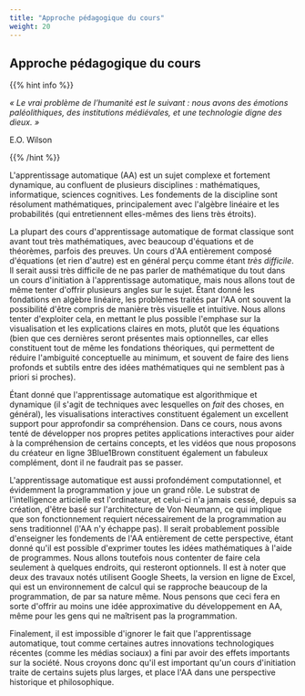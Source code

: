 ```yaml
---
title: "Approche pédagogique du cours"
weight: 20
---
```


## Approche pédagogique du cours

{{% hint info %}}

*« Le vrai problème de l’humanité est le suivant : nous avons des émotions paléolithiques, des institutions médiévales, et une technologie digne des dieux. »*

E.O. Wilson

{{% /hint %}}

L'apprentissage automatique (AA) est un sujet complexe et fortement dynamique,
au confluent de plusieurs disciplines : mathématiques, informatique, sciences
cognitives. Les fondements de la discipline sont résolument mathématiques,
principalement avec l'algèbre linéaire et les probabilités (qui entretiennent
elles-mêmes des liens très étroits).

La plupart des cours d'apprentissage automatique de format classique sont avant
tout très mathématiques, avec beaucoup d'équations et de théorèmes, parfois des
preuves. Un cours d'AA entièrement composé d'équations (et rien d'autre) est en
général perçu comme étant *très difficile*. Il serait aussi très difficile de ne
pas parler de mathématique du tout dans un cours d'initiation à l'apprentissage
automatique, mais nous allons tout de même tenter d'offrir plusieurs angles sur
le sujet. Étant donné les fondations en algèbre linéaire, les problèmes traités
par l'AA ont souvent la possibilité d'être compris de manière très visuelle et
intuitive. Nous allons tenter d'exploiter cela, en mettant le plus possible
l'emphase sur la visualisation et les explications claires en mots, plutôt que
les équations (bien que ces dernières seront présentes mais optionnelles, car
elles constituent tout de même les fondations théoriques, qui permettent de
réduire l'ambiguité conceptuelle au minimum, et souvent de faire des liens
profonds et subtils entre des idées mathématiques qui ne semblent pas à priori
si proches).

Étant donné que l'apprentissage automatique est algorithmique et dynamique (il
s'agit de techniques avec lesquelles on *fait* des choses, en général), les
visualisations interactives constituent également un excellent support pour
approfondir sa compréhension. Dans ce cours, nous avons tenté de développer nos
propres petites applications interactives pour aider à la compréhension de
certains concepts, et les vidéos que nous proposons du créateur en ligne
3Blue1Brown constituent également un fabuleux complément, dont il ne faudrait
pas se passer.

L'apprentissage automatique est aussi profondément computationnel, et évidemment
la programmation y joue un grand rôle. Le substrat de l'intelligence articielle
est l'ordinateur, et celui-ci n'a jamais cessé, depuis sa création, d'être basé
sur l'architecture de Von Neumann, ce qui implique que son fonctionnement
requiert nécessairement de la programmation au sens traditionnel (l'AA n'y
échappe pas). Il serait probablement possible d'enseigner les fondements de l'AA
entièrement de cette perspective, étant donné qu'il est possible d'exprimer
toutes les idées mathématiques à l'aide de programmes. Nous allons toutefois
nous contenter de faire cela seulement à quelques endroits, qui resteront
optionnels. Il est à noter que deux des travaux notés utilisent Google Sheets,
la version en ligne de Excel, qui est un environnement de calcul qui se
rapproche beaucoup de la programmation, de par sa nature même. Nous pensons que
ceci fera en sorte d'offrir au moins une idée approximative du développement en
AA, même pour les gens qui ne maîtrisent pas la programmation.

Finalement, il est impossible d'ignorer le fait que l'apprentissage automatique,
tout comme certaines autres innovations technologiques récentes (comme les
médias sociaux) a fini par avoir des effets importants sur la société. Nous
croyons donc qu'il est important qu'un cours d'initiation traite de certains
sujets plus larges, et place l'AA dans une perspective historique et
philosophique.